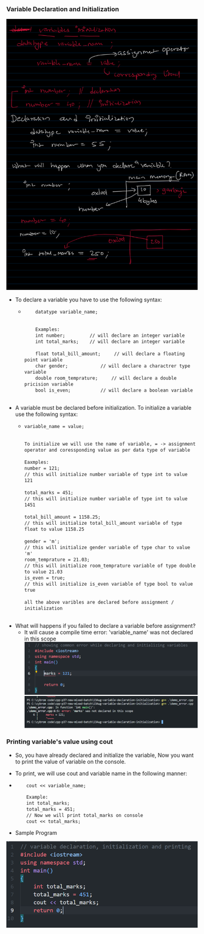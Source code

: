 ### Variable Declaration and Initialization
![hand-written-notes](./resources/pic1.png)
- To declare a variable you have to use the following syntax:
    -   ```
            datatype variable_name;
        ```
        ```

            Examples:
            int number;         // will declare an integer variable
            int total_marks;    // will declare an integer variable

            float total_bill_amount;     // will declare a floating point variable
            char gender;            // will declare a charactrer type variable
            double room_temprature;     // will declare a double pricision variable
            bool is_even;           // will declare a boolean variable


        ```
- A variable must be declared before initialization. To initialize a variable use the following syntax:
    -   ```
        variable_name = value;
        ```

        ```

        To initialize we will use the name of variable, = -> assignment operator and coressponding value as per data type of variable

        Eaxmples:
        number = 121; 
        // this will initialize number variable of type int to value 121

        total_marks = 451;  
        // this will initialize number variable of type int to value 1451

        total_bill_amount = 1158.25;
        // this will initialize total_bill_amount variable of type float to value 1158.25

        gender = 'm'; 
        // this will initialize gender variable of type char to value 'm'
        room_temprature = 21.03; 
        // this will initialize room_temprature variable of type double to value 21.03
        is_even = true; 
        // this will initialize is_even variable of type bool to value true

        all the above varibles are declared before assignment / initialization


        ```
- What will happens if you failed to declare a variable before assignment?
    - It will cause a compile time error: 'variable_name' was not declared in this scope
![error-code](./resources/error-code-pic.png)
![compile-error](./resources/compilation-error.png)  

### Printing variable's value using cout
- So, you have already declared and initialize the variable, Now you want to print the value of variable on the console.
- To print, we will use cout and variable name in the following manner:
-   ```
        cout << variable_name;
    ```

    ```
        Example:
        int total_marks;
        total_marks = 451;
        // Now we will print total_marks on console
        cout << total_marks;
    ```
- Sample Program

![sample-program](./resources/demo_variable_output.png)
